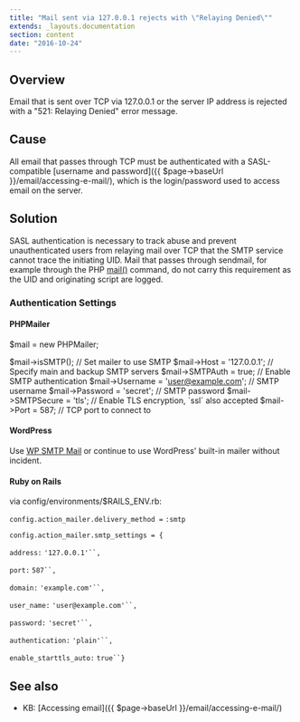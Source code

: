 ```yaml
---
title: "Mail sent via 127.0.0.1 rejects with \"Relaying Denied\""
extends: _layouts.documentation
section: content
date: "2016-10-24"
---
```


## Overview

Email that is sent over TCP via 127.0.0.1 or the server IP address is rejected with a "521: Relaying Denied" error message.

## Cause

All email that passes through TCP must be authenticated with a SASL-compatible [username and password]({{ $page->baseUrl }}/email/accessing-e-mail/), which is the login/password used to access email on the server.

## Solution

SASL authentication is necessary to track abuse and prevent unauthenticated users from relaying mail over TCP that the SMTP service cannot trace the initiating UID. Mail that passes through sendmail, for example through the PHP [mail()](http://php.net/mail) command, do not carry this requirement as the UID and originating script are logged.

### Authentication Settings

#### PHPMailer

$mail \= new PHPMailer;

$mail\->isSMTP();                                      // Set mailer to use SMTP
$mail\->Host \= '127.0.0.1';                            // Specify main and backup SMTP servers
$mail\->SMTPAuth \= true;                               // Enable SMTP authentication
$mail\->Username \= 'user@example.com';                 // SMTP username
$mail\->Password \= 'secret';                           // SMTP password
$mail\->SMTPSecure \= 'tls';                            // Enable TLS encryption, \`ssl\` also accepted
$mail\->Port \= 587;                                    // TCP port to connect to

#### WordPress

Use [WP SMTP Mail](https://wordpress.org/plugins/wp-mail-smtp/) or continue to use WordPress' built-in mailer without incident.

#### Ruby on Rails

via config/environments/$RAILS\_ENV.rb:

`config.action_mailer.delivery_method =` `:smtp`

`config.action_mailer.smtp_settings = {`

`address:` `'127.0.0.1'``,`

`port:` `587``,`

`domain:` `'example.com'``,`

`user_name:` `'user@example.com'``,`

`password:` `'secret'``,`

`authentication:` `'plain'``,`

`enable_starttls_auto:` `true``}`

## See also

- KB: [Accessing email]({{ $page->baseUrl }}/email/accessing-e-mail/)
